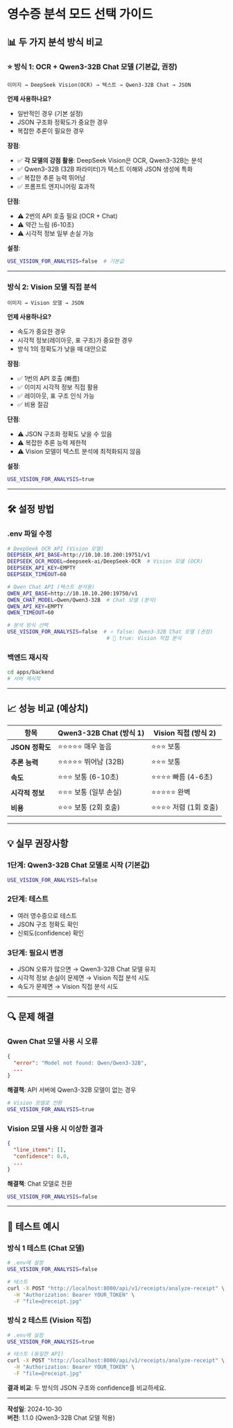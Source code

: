 # 영수증 분석 모드 선택 가이드

## 📊 두 가지 분석 방식 비교

### ⭐ 방식 1: OCR + Qwen3-32B Chat 모델 (기본값, 권장)

```
이미지 → DeepSeek Vision(OCR) → 텍스트 → Qwen3-32B Chat → JSON
```

**언제 사용하나요?**
- 일반적인 경우 (기본 설정)
- JSON 구조화 정확도가 중요한 경우
- 복잡한 추론이 필요한 경우

**장점**:
- ✅ **각 모델의 강점 활용**: DeepSeek Vision은 OCR, Qwen3-32B는 분석
- ✅ Qwen3-32B (32B 파라미터)가 텍스트 이해와 JSON 생성에 특화
- ✅ 복잡한 추론 능력 뛰어남
- ✅ 프롬프트 엔지니어링 효과적

**단점**:
- ⚠️ 2번의 API 호출 필요 (OCR + Chat)
- ⚠️ 약간 느림 (6-10초)
- ⚠️ 시각적 정보 일부 손실 가능

**설정**:
```bash
USE_VISION_FOR_ANALYSIS=false  # 기본값
```

---

### 방식 2: Vision 모델 직접 분석

```
이미지 → Vision 모델 → JSON
```

**언제 사용하나요?**
- 속도가 중요한 경우
- 시각적 정보(레이아웃, 표 구조)가 중요한 경우
- 방식 1의 정확도가 낮을 때 대안으로

**장점**:
- ✅ 1번의 API 호출 (빠름)
- ✅ 이미지 시각적 정보 직접 활용
- ✅ 레이아웃, 표 구조 인식 가능
- ✅ 비용 절감

**단점**:
- ⚠️ JSON 구조화 정확도 낮을 수 있음
- ⚠️ 복잡한 추론 능력 제한적
- ⚠️ Vision 모델이 텍스트 분석에 최적화되지 않음

**설정**:
```bash
USE_VISION_FOR_ANALYSIS=true
```

---

## 🛠️ 설정 방법

### .env 파일 수정

```bash
# DeepSeek OCR API (Vision 모델)
DEEPSEEK_API_BASE=http://10.10.10.200:19751/v1
DEEPSEEK_OCR_MODEL=deepseek-ai/DeepSeek-OCR  # Vision 모델 (OCR)
DEEPSEEK_API_KEY=EMPTY
DEEPSEEK_TIMEOUT=60

# Qwen Chat API (텍스트 분석용)
QWEN_API_BASE=http://10.10.10.200:19750/v1
QWEN_CHAT_MODEL=Qwen/Qwen3-32B  # Chat 모델 (분석)
QWEN_API_KEY=EMPTY
QWEN_TIMEOUT=60

# 분석 방식 선택
USE_VISION_FOR_ANALYSIS=false  # ⭐ false: Qwen3-32B Chat 모델 (권장)
                                # 🔄 true: Vision 직접 분석
```

### 백엔드 재시작

```bash
cd apps/backend
# 서버 재시작
```

---

## 📈 성능 비교 (예상치)

| 항목 | Qwen3-32B Chat (방식 1) | Vision 직접 (방식 2) |
|------|----------------------|-------------------|
| **JSON 정확도** | ⭐⭐⭐⭐⭐ 매우 높음 | ⭐⭐⭐ 보통 |
| **추론 능력** | ⭐⭐⭐⭐⭐ 뛰어남 (32B) | ⭐⭐⭐ 보통 |
| **속도** | ⭐⭐⭐ 보통 (6-10초) | ⭐⭐⭐⭐ 빠름 (4-6초) |
| **시각적 정보** | ⭐⭐⭐ 보통 (일부 손실) | ⭐⭐⭐⭐⭐ 완벽 |
| **비용** | ⭐⭐⭐ 보통 (2회 호출) | ⭐⭐⭐⭐ 저렴 (1회 호출) |

---

## 💡 실무 권장사항

### 1단계: Qwen3-32B Chat 모델로 시작 (기본값)
```bash
USE_VISION_FOR_ANALYSIS=false
```

### 2단계: 테스트
- 여러 영수증으로 테스트
- JSON 구조 정확도 확인
- 신뢰도(confidence) 확인

### 3단계: 필요시 변경
- JSON 오류가 많으면 → Qwen3-32B Chat 모델 유지
- 시각적 정보 손실이 문제면 → Vision 직접 분석 시도
- 속도가 문제면 → Vision 직접 분석 시도

---

## 🔍 문제 해결

### Qwen Chat 모델 사용 시 오류
```json
{
  "error": "Model not found: Qwen/Qwen3-32B",
  ...
}
```

**해결책**: API 서버에 Qwen3-32B 모델이 없는 경우
```bash
# Vision 모델로 전환
USE_VISION_FOR_ANALYSIS=true
```

### Vision 모델 사용 시 이상한 결과
```json
{
  "line_items": [],
  "confidence": 0.0,
  ...
}
```

**해결책**: Chat 모델로 전환
```bash
USE_VISION_FOR_ANALYSIS=false
```

---

## 🧪 테스트 예시

### 방식 1 테스트 (Chat 모델)
```bash
# .env에 설정
USE_VISION_FOR_ANALYSIS=false

# 테스트
curl -X POST "http://localhost:8000/api/v1/receipts/analyze-receipt" \
  -H "Authorization: Bearer YOUR_TOKEN" \
  -F "file=@receipt.jpg"
```

### 방식 2 테스트 (Vision 직접)
```bash
# .env에 설정
USE_VISION_FOR_ANALYSIS=true

# 테스트 (동일한 API)
curl -X POST "http://localhost:8000/api/v1/receipts/analyze-receipt" \
  -H "Authorization: Bearer YOUR_TOKEN" \
  -F "file=@receipt.jpg"
```

**결과 비교**: 두 방식의 JSON 구조와 confidence를 비교하세요.

---

**작성일**: 2024-10-30  
**버전**: 1.1.0 (Qwen3-32B Chat 모델 적용)

